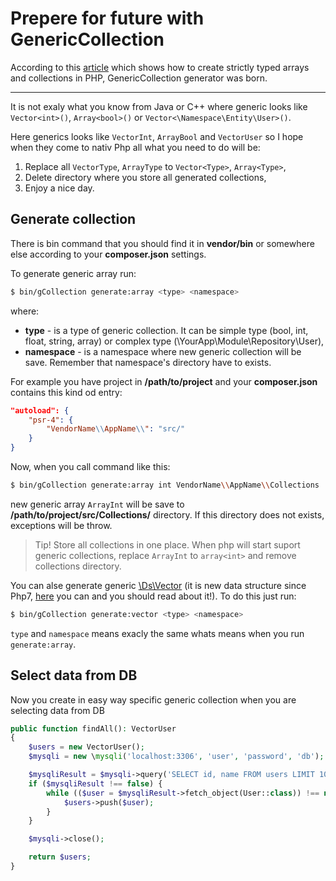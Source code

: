 # Prepere for future with GenericCollection

According to this [article](https://www.sitepoint.com/creating-strictly-typed-arrays-collections-php/) which shows how to create strictly typed arrays and collections in PHP, GenericCollection generator was born.

---

It is not exaly what you know from Java or C++ where generic looks like `Vector<int>()`, `Array<bool>()` or `Vector<\Namespace\Entity\User>()`.

Here generics looks like `VectorInt`, `ArrayBool` and `VectorUser` so I hope when they come to nativ Php all what you need to do will be:
1. Replace all `VectorType`, `ArrayType` to `Vector<Type>`, `Array<Type>`,
2. Delete directory where you store all generated collections,
3. Enjoy a nice day.

## Generate collection

There is bin command that you should find it in **vendor/bin** or somewhere else according to your **composer.json** settings.

To generate generic array run:

```bash
$ bin/gCollection generate:array <type> <namespace>
```
where:
* **type** - is a type of generic collection. It can be simple type (bool, int, float, string, array) or complex type (\\YourApp\\Module\\Repository\\User),
* **namespace** - is a namespace where new generic collection will be save. Remember that namespace's directory have to exists.

For example you have project in **/path/to/project** and your **composer.json** contains this kind od entry:
```json
"autoload": {
    "psr-4": {
        "VendorName\\AppName\\": "src/"
    }
}
```
Now, when you call command like this:
```bash
$ bin/gCollection generate:array int VendorName\\AppName\\Collections
```
new generic array `ArrayInt` will be save to **/path/to/project/src/Collections/** directory. If this directory does not exists, exceptions will be throw.
> Tip! Store all collections in one place. When php will start suport generic collections, replace `ArrayInt` to `array<int>` and remove collections directory.

You can alse generate generic [\\Ds\\Vector](http://php.net/manual/en/class.ds-vector.php) (it is new data structure since Php7, [here](https://medium.com/@rtheunissen/efficient-data-structures-for-php-7-9dda7af674cd) you can and you should read about it!). To do this just run:
```bash
$ bin/gCollection generate:vector <type> <namespace>
```
`type` and `namespace` means exacly the same whats means when you run `generate:array`.

## Select data from DB

Now you create in easy way specific generic collection when you are selecting data from DB
```php
public function findAll(): VectorUser
{
    $users = new VectorUser();
    $mysqli = new \mysqli('localhost:3306', 'user', 'password', 'db');

    $mysqliResult = $mysqli->query('SELECT id, name FROM users LIMIT 10');
    if ($mysqliResult !== false) {
        while (($user = $mysqliResult->fetch_object(User::class)) !== null) {
            $users->push($user);
        }
    }

    $mysqli->close();

    return $users;
}
```
